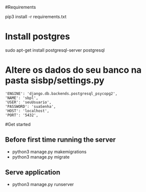 #Requirements

pip3 install -r requirements.txt

# Install postgres

sudo apt-get install postgresql-server postgresql

# Altere os dados do seu banco na pasta sisbp/settings.py

    'ENGINE': 'django.db.backends.postgresql_psycopg2',
    'NAME': 'sbpl',
    'USER': 'seuUsuario',
    'PASSWORD': 'suaSenha',
    'HOST': 'localhost',
    'PORT': '5432',
    
#Get started

## Before first time running the server

* python3 manage.py makemigrations
* python3 manage.py migrate

## Serve application

* python3 manage.py runserver
